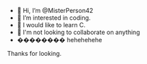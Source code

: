 - 👋 Hi, I’m @MisterPerson42
- 👀 I’m interested in coding.
- 🌱 I would like to learn C.
- 💞️ I'm not looking to collaborate on anything
- �������� hehehehehe

Thanks for looking.
<!---
MisterPerson42/MisterPerson42 is a ✨ special ✨ repository because its `README.md` (this file) appears on your GitHub profile.
You can click the Preview link to take a look at your changes.
--->
